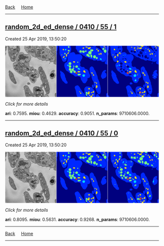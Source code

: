 
[Back](..)&nbsp;&nbsp;&nbsp;&nbsp;&nbsp;[Home](https://leapmanlab.github.io/snapshots)

---

<div class="summary"><a href="1"><h2>random_2d_ed_dense / 0410 / 55 / 1</h2></a><p>Created 25 Apr 2019, 13:50:20
</p><a href="1"><img src="1/media/summary.png" align="center"></a><p>
<i>Click for more details</i>
</p></div>

**ari**: 0.7595. **miou**: 0.4629. **accuracy**: 0.9051. **n_params**: 9710606.0000. 

---

<div class="summary"><a href="0"><h2>random_2d_ed_dense / 0410 / 55 / 0</h2></a><p>Created 25 Apr 2019, 13:50:20
</p><a href="0"><img src="0/media/summary.png" align="center"></a><p>
<i>Click for more details</i>
</p></div>

**ari**: 0.8095. **miou**: 0.5631. **accuracy**: 0.9268. **n_params**: 9710606.0000. 

---

[Back](..)&nbsp;&nbsp;&nbsp;&nbsp;&nbsp;[Home](https://leapmanlab.github.io/snapshots)

---